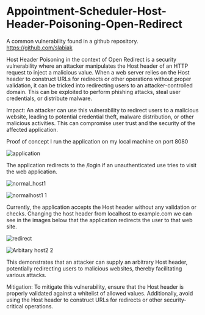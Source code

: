 # Appointment-Scheduler-Host-Header-Poisoning-Open-Redirect
A common vulnerability found in a github repository.
https://github.com/slabiak

Host Header Poisoning in the context of Open Redirect is a security vulnerability where an attacker manipulates the Host header of an HTTP request to inject a malicious value. When a web server relies on the Host header to construct URLs for redirects or other operations without proper validation, it can be tricked into redirecting users to an attacker-controlled domain. This can be exploited to perform phishing attacks, steal user credentials, or distribute malware.

Impact:
An attacker can use this vulnerability to redirect users to a malicious website, leading to potential credential theft, malware distribution, or other malicious activities. This can compromise user trust and the security of the affected application.

Proof of concept
I run the application on my local machine on port 8080


 ![application](https://github.com/user-attachments/assets/da0af86d-636b-4cf6-8c4c-3c8130768025)

The application redirects to the /login if an unauthenticated use tries to visit the web application.


![normal_host1](https://github.com/user-attachments/assets/4171f5c3-2bad-4a20-9b07-f264f21acc74)

![normalhost1 1](https://github.com/user-attachments/assets/2f1d5097-fa63-45d8-8920-497a558942e2)

Currently, the application accepts the Host header without any validation or checks.
Changing the host header from localhost to example.com we can see in the images below that the application redirects the user to that web site.

![redirect](https://github.com/user-attachments/assets/52b2790e-0bc9-4d81-a967-01de6f47cb32)

![Arbitary host2 2](https://github.com/user-attachments/assets/05a378ed-1190-4d00-bd04-51a20ae4e079)
 
This demonstrates that an attacker can supply an arbitrary Host header, potentially redirecting users to malicious websites, thereby facilitating various attacks.

Mitigation:
To mitigate this vulnerability, ensure that the Host header is properly validated against a whitelist of allowed values. Additionally, avoid using the Host header to construct URLs for redirects or other security-critical operations.
